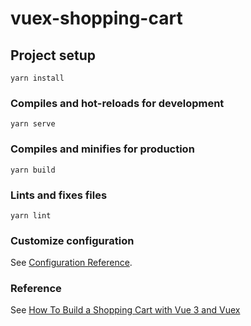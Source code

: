 # vuex-shopping-cart

## Project setup
```
yarn install
```

### Compiles and hot-reloads for development
```
yarn serve
```

### Compiles and minifies for production
```
yarn build
```

### Lints and fixes files
```
yarn lint
```

### Customize configuration
See [Configuration Reference](https://cli.vuejs.org/config/).

### Reference

See [How To Build a Shopping Cart with Vue 3 and Vuex](https://www.digitalocean.com/community/tutorials/how-to-build-a-shopping-cart-with-vue-3-and-vuex)
